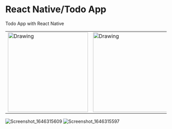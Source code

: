 
# React Native/Todo App
 Todo App with React Native

<table><tr>
<td> <img src="https://user-images.githubusercontent.com/81930281/156586640-067cff04-69d7-47a3-963a-6391950a7674.png" alt="Drawing" style="width: 250px;"/> </td>
<td> <img src="https://user-images.githubusercontent.com/81930281/156586618-56e6bdbe-e95f-4cb7-9eb9-5c5a3ca0908f.png" alt="Drawing" style="width: 250px;"/> </td>
</tr></table>


![Screenshot_1646315609](https://user-images.githubusercontent.com/81930281/156586640-067cff04-69d7-47a3-963a-6391950a7674.png)
![Screenshot_1646315597](https://user-images.githubusercontent.com/81930281/156586618-56e6bdbe-e95f-4cb7-9eb9-5c5a3ca0908f.png)
